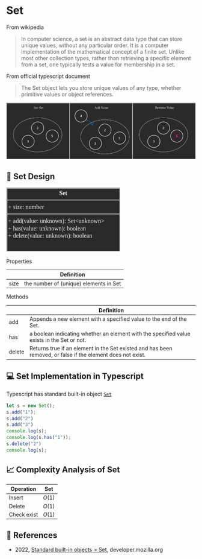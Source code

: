 # Set

From wikipedia

> In computer science, a set is an abstract data type that can store unique values, without any particular order. It is a computer implementation of the mathematical concept of a finite set. Unlike most other collection types, rather than retrieving a specific element from a set, one typically tests a value for membership in a set.

From official typescript document 

> The Set object lets you store unique values of any type, whether primitive values or object references.

![](../abstract/data-structures/set.png)


## 🎨 Set Design

![](uml/set.png)

Properties

|             | Definition                              |
|-------------|-----------------------------------------|
| size        | the number of (unique) elements in Set |

Methods

|                 | Definition                                                         |
|-----------------|--------------------------------------------------------------------|
| add             | Appends a new element with a specified value to the end of the Set.|
| has             | a boolean indicating whether an element with the specified value exists in the Set or not. |
| delete          |  Returns true if an element in the Set existed and has been removed, or false if the element does not exist. |

## 💻 Set Implementation in Typescript

Typescript has standard built-in object [`Set`](https://developer.mozilla.org/en-US/docs/Web/JavaScript/Reference/Global_Objects/Set)

```ts
let s = new Set();  
s.add("1");
s.add("2")
s.add("3")
console.log(s);
console.log(s.has("1"));
s.delete("2")
console.log(s);
```

## 📈 Complexity Analysis of Set


| Operation       | Set                 |
|-----------------|---------------------|
| Insert          | $O(1)$              |
| Delete          | $O(1)$              |
| Check exist     | $O(1)$              |

## 🔗 References

* 2022, [Standard built-in objects > Set](https://developer.mozilla.org/en-US/docs/Web/JavaScript/Reference/Global_Objects/Set), developer.mozilla.org